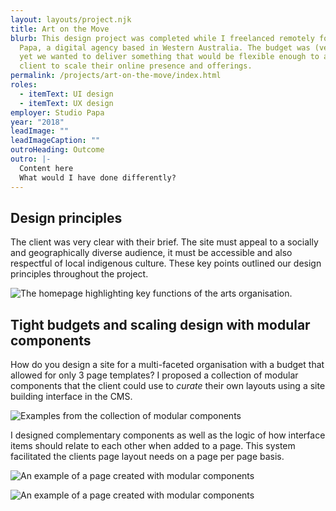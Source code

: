 ```yaml
---
layout: layouts/project.njk
title: Art on the Move
blurb: This design project was completed while I freelanced remotely for Studio
  Papa, a digital agency based in Western Australia. The budget was (very) tight
  yet we wanted to deliver something that would be flexible enough to allow our
  client to scale their online presence and offerings.
permalink: /projects/art-on-the-move/index.html
roles:
  - itemText: UI design
  - itemText: UX design
employer: Studio Papa
year: "2018"
leadImage: ""
leadImageCaption: ""
outroHeading: Outcome
outro: |-
  Content here
  What would I have done differently?
---
```

## Design principles

The client was very clear with their brief. The site must appeal to a socially and geographically diverse audience, it must be accessible and also respectful of local indigenous culture. These key points outlined our design principles throughout the project.

![](/images/aotm-home2.jpg "The homepage highlighting key functions of the arts organisation.")

## Tight budgets and scaling design with modular components

How do you design a site for a multi-faceted organisation with a budget that allowed for only 3 page templates? I proposed a collection of modular components that the client could use to *curate* their own layouts using a site building interface in the CMS.

![](/images/aotm-modular2.jpg "Examples from the collection of modular components")

I designed complementary components as well as the logic of how interface items should relate to each other when added to a page. This system facilitated the clients page layout needs on a page per page basis.

![](/images/aotm-training.jpg "An example of a page created with modular components")

![](/images/aotm-venues.jpg "An example of a page created with modular components")